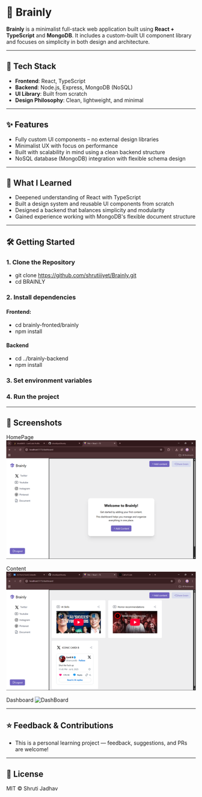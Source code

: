 # 🧠 Brainly

**Brainly** is a minimalist full-stack web application built using **React + TypeScript** and **MongoDB**. It includes a custom-built UI component library and focuses on simplicity in both design and architecture.

---

## 🚀 Tech Stack

- **Frontend**: React, TypeScript
- **Backend**: Node.js, Express, MongoDB (NoSQL)
- **UI Library**: Built from scratch
- **Design Philosophy**: Clean, lightweight, and minimal

---

## ✨ Features

- Fully custom UI components – no external design libraries
- Minimalist UX with focus on performance
- Built with scalability in mind using a clean backend structure
- NoSQL database (MongoDB) integration with flexible schema design

---

## 🧠 What I Learned

- Deepened understanding of React with TypeScript
- Built a design system and reusable UI components from scratch
- Designed a backend that balances simplicity and modularity
- Gained experience working with MongoDB's flexible document structure

---

## 🛠️ Getting Started

### 1. Clone the Repository

- git clone https://github.com/shrutiiiyet/Brainly.git
- cd BRAINLY

### 2. Install dependencies

#### Frontend:
- cd brainly-fronted/brainly
- npm install

#### Backend
- cd ../brainly-backend
- npm install

### 3. Set environment variables

### 4. Run the project

---

## 📸 Screenshots

HomePage
![Homepage](./Screenshots/BrainlyHomepage.png)

Content
![Content](./Screenshots/Content.png)

Dashboard
![DashBoard](./Screenshots/Screenshot(89).png)

---

## ⭐️ Feedback & Contributions
- This is a personal learning project — feedback, suggestions, and PRs are welcome!

---

## 📄 License
MIT © Shruti Jadhav
